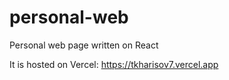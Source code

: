 # personal-web

Personal web page written on React

It is hosted on Vercel: https://tkharisov7.vercel.app
